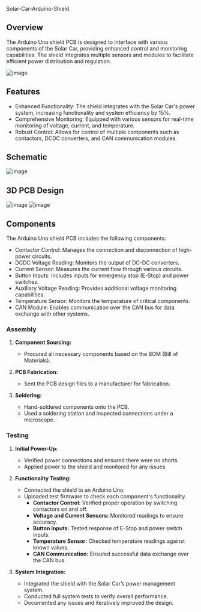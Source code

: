 Solar-Car-Arduino-Shield
## Overview
The Arduino Uno shield PCB is designed to interface with various components of the Solar Car, providing enhanced control and monitoring capabilities. The shield integrates multiple sensors and modules to facilitate efficient power distribution and regulation.

![image](https://github.com/user-attachments/assets/c3579432-cff3-4a9a-bb56-757ede57ef8e)

## Features
* Enhanced Functionality: The shield integrates with the Solar Car's power system, increasing functionality and system efficiency by 15%.
* Comprehensive Monitoring: Equipped with various sensors for real-time monitoring of voltage, current, and temperature.
* Robust Control: Allows for control of multiple components such as contactors, DCDC converters, and CAN communication modules.

## Schematic

![image](https://github.com/user-attachments/assets/8683a88a-783b-4b99-a73d-56c1b6d9ca8a)

## 3D PCB Design

![image](https://github.com/user-attachments/assets/ff5853f3-3850-4012-8864-2f017b3cb4f6)
![image](https://github.com/user-attachments/assets/50cf33f7-4548-456d-93b2-7fbf5b1fd525)

## Components
The Arduino Uno shield PCB includes the following components:
* Contactor Control: Manages the connection and disconnection of high-power circuits.
* DCDC Voltage Reading: Monitors the output of DC-DC converters.
* Current Sensor: Measures the current flow through various circuits.
* Button Inputs: Includes inputs for emergency stop (E-Stop) and power switches.
* Auxiliary Voltage Reading: Provides additional voltage monitoring capabilities.
* Temperature Sensor: Monitors the temperature of critical components.
* CAN Module: Enables communication over the CAN bus for data exchange with other systems.

### Assembly

1. **Component Sourcing:**
   - Procured all necessary components based on the BOM (Bill of Materials).

2. **PCB Fabrication:**
   - Sent the PCB design files to a manufacturer for fabrication.

3. **Soldering:**
   - Hand-soldered components onto the PCB.
   - Used a soldering station and inspected connections under a microscope.

### Testing

1. **Initial Power-Up:**
   - Verified power connections and ensured there were no shorts.
   - Applied power to the shield and monitored for any issues.

2. **Functionality Testing:**
   - Connected the shield to an Arduino Uno.
   - Uploaded test firmware to check each component's functionality.
     - **Contactor Control:** Verified proper operation by switching contactors on and off.
     - **Voltage and Current Sensors:** Monitored readings to ensure accuracy.
     - **Button Inputs:** Tested response of E-Stop and power switch inputs.
     - **Temperature Sensor:** Checked temperature readings against known values.
     - **CAN Communication:** Ensured successful data exchange over the CAN bus.

3. **System Integration:**
   - Integrated the shield with the Solar Car’s power management system.
   - Conducted full system tests to verify overall performance.
   - Documented any issues and iteratively improved the design.
